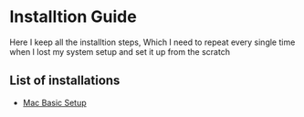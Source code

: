 # Installtion Guide

Here I keep all the installtion steps, Which I need to repeat every single time when I lost my system setup and set it up from the scratch


## List of installations

- [Mac Basic Setup](mac-basic.md)

